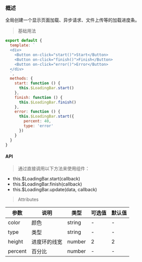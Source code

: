 ### 概述

全局创建一个显示页面加载、异步请求、文件上传等的加载进度条。

> 基础用法

```js
export default {
  template: `
  <div>
    <Button on-click="start()">Start</Button>
    <Button on-click="finish()">Finish</Button>
    <Button on-click="error()">Error</Button>
  </div>
  `,
  methods: {
    start: function () {
      this.$LoadingBar.start()
    },
    finish: function () {
      this.$LoadingBar.finish()
    },
    error: function () {
      this.$LoadingBar.start({
        percent: 40,
        type: 'error'
      })
    }
  }
}
```

#### API

> 通过直接调用以下方法来使用组件：

- this.$LoadingBar.start(callback)
- this.$LoadingBar.finish(callback)
- this.$LoadingBar.update(data, callback)

> Attributes

参数 | 说明 | 类型 | 可选值 | 默认值
---|---|---|---|---
color | 颜色 | string | - | -
type | 类型 | string | - | -
height | 进度环的线宽 | number | 2 | 2
percent | 百分比 | number | - | -